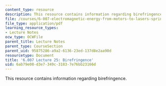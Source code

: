 ```yaml
---
content_type: resource
description: This resource contains information regarding birefringence.
file: /courses/6-007-electromagnetic-energy-from-motors-to-lasers-spring-2011/6ab79e08d3e7349c31837e76bb23166d_MIT6_007S11_lec25.pdf
file_type: application/pdf
learning_resource_types:
- Lecture Notes
ocw_type: OCWFile
parent_title: Lecture Notes
parent_type: CourseSection
parent_uid: 95875286-a9a2-6136-23ed-137d8e2aa90d
resourcetype: Document
title: '6.007 Lecture 25: Birefringence'
uid: 6ab79e08-d3e7-349c-3183-7e76bb23166d
---
```

This resource contains information regarding birefringence.

